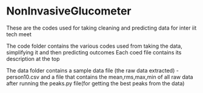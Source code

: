 # NonInvasiveGlucometer
These are the codes used for taking cleaning and predicting data for inter iit tech meet 

The code folder contains the various codes used from taking the data, simplifying it and then predicting outcomes
  Each coed file contains its description at the top
  
The data folder contains a sample data file (the raw data extracted) -person10.csv
  and a file that contains the mean,rms,max,min of all raw data after running the peaks.py file(for getting the best peaks from the data)
 
